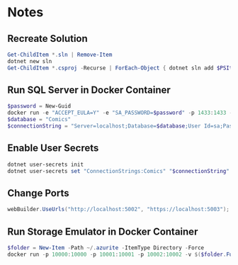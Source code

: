 # Notes

## Recreate Solution

```powershell
Get-ChildItem *.sln | Remove-Item
dotnet new sln
Get-ChildItem *.csproj -Recurse | ForEach-Object { dotnet sln add $PSItem }
```

## Run SQL Server in Docker Container

```powershell
$password = New-Guid
docker run -e "ACCEPT_EULA=Y" -e "SA_PASSWORD=$password" -p 1433:1433 -d mcr.microsoft.com/mssql/server:2019-latest
$database = "Comics"
$connectionString = "Server=localhost;Database=$database;User Id=sa;Password=$password"
```

## Enable User Secrets

```powershell
dotnet user-secrets init
dotnet user-secrets set "ConnectionStrings:Comics" "$connectionString"
```

## Change Ports

```csharp
webBuilder.UseUrls("http://localhost:5002", "https://localhost:5003");
```

## Run Storage Emulator in Docker Container

```powershell
$folder = New-Item -Path ~/.azurite -ItemType Directory -Force
docker run -p 10000:10000 -p 10001:10001 -p 10002:10002 -v $($folder.FullName):/data mcr.microsoft.com/azure-storage/azurite
```

